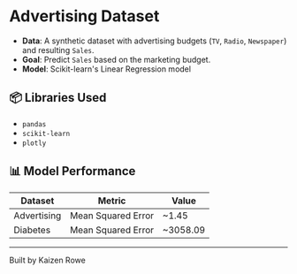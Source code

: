 # Advertising Dataset
- **Data**: A synthetic dataset with advertising budgets (`TV`, `Radio`, `Newspaper`) and resulting `Sales`.
- **Goal**: Predict `Sales` based on the marketing budget.
- **Model**: Scikit-learn's Linear Regression model

## 📦 Libraries Used
- `pandas`
- `scikit-learn`
- `plotly`

## 📊 Model Performance

| Dataset     | Metric               | Value           |
|-------------|----------------------|-----------------|
| Advertising | Mean Squared Error   | ~1.45           |
| Diabetes    | Mean Squared Error   | ~3058.09        |

---

Built by Kaizen Rowe
